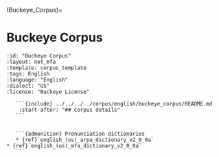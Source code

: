 
(Buckeye_Corpus)=
# Buckeye Corpus

``````{corpus} Buckeye Corpus
:id: "Buckeye Corpus"
:layout: not_mfa
:template: corpus_template
:tags: English
:language: "English"
:dialect: "US"
:license: "Buckeye License"

   ```{include} ../../../../corpus/english/buckeye_corpus/README.md
    :start-after: "## Corpus details"
   ```


   ```{admonition} Pronunciation dictionaries
   * {ref}`english_(us)_arpa_dictionary_v2_0_0a`
* {ref}`english_(us)_mfa_dictionary_v2_0_0a`
   ```
``````
